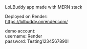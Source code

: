 LoLBuddy app made with MERN stack

Deployed on Render:  
https://lolbuddy.onrender.com/  

demo account:  
username: Render  
password: Testing1234567890!  
